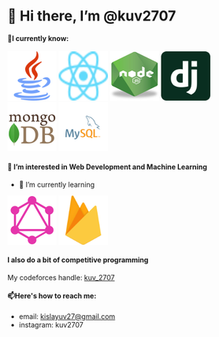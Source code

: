 # 👋 Hi there, I’m @kuv2707

#### 📒I currently know:

<div style="display: inline-block;">
  <img src="/images/java.png" alt="Java" width="100" height="100">
</div>
<div style="display: inline-block;">
  <img src="/images/react.svg" alt="React" width="100" height="100">
</div>
<div style="display: inline-block;">
  <img src="/images/nodejs.png" alt="Node-JS" width="100" height="100">
</div>
<div style="display: inline-block;">
  <img src="/images/django.svg" alt="Django" width="100" height="100">
</div>
<div style="display: inline-block;">
  <img src="/images/mongodb.png" alt="mongoDB" width="100" height="100">
</div>
<div style="display: inline-block;">
  <img src="/images/mySQL.svg" alt="mySQL" width="100" height="100">
</div>

#### 👀 I’m interested in Web Development and Machine Learning

- 🌱 I’m currently learning
<div style="display: inline-block;">
  <img src="/images/graphQL.svg" alt="GraphQL" width="100" height="100">
</div>
<div style="display: inline-block;">
  <img src="/images/firebase.svg" alt="Firebase" width="100" height="100">
</div>

#### I also do a bit of competitive programming

My codeforces handle: [kuv_2707](https://codeforces.com/profile/kuv_2707)

#### 📫Here's how to reach me:

- email: kislayuv27@gmail.com
- instagram: kuv2707

<!---
kuv2707/kuv2707 is a ✨ special ✨ repository because its `README.md` (this file) appears on your GitHub profile.
You can click the Preview link to take a look at your changes.
--->
